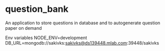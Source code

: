 # question_bank

An application to store questions in database and to autogenerate question paper on demand

Env variables
NODE_ENV=development
DB_URL=mongodb://sakivks:sakivks@ds139448.mlab.com:39448/sakivks
